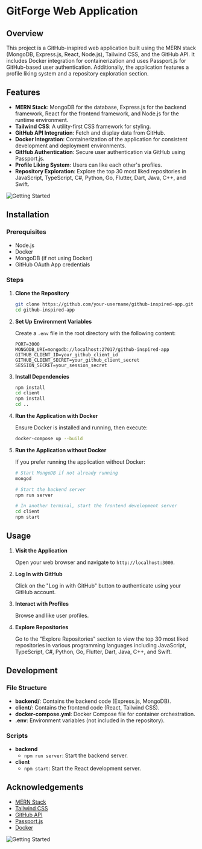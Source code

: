 # GitForge Web Application


## Overview

This project is a GitHub-inspired web application built using the MERN stack (MongoDB, Express.js, React, Node.js), Tailwind CSS, and the GitHub API. It includes Docker integration for containerization and uses Passport.js for GitHub-based user authentication. Additionally, the application features a profile liking system and a repository exploration section.

## Features

- **MERN Stack**: MongoDB for the database, Express.js for the backend framework, React for the frontend framework, and Node.js for the runtime environment.
- **Tailwind CSS**: A utility-first CSS framework for styling.
- **GitHub API Integration**: Fetch and display data from GitHub.
- **Docker Integration**: Containerization of the application for consistent development and deployment environments.
- **GitHub Authentication**: Secure user authentication via GitHub using Passport.js.
- **Profile Liking System**: Users can like each other's profiles.
- **Repository Exploration**: Explore the top 30 most liked repositories in JavaScript, TypeScript, C#, Python, Go, Flutter, Dart, Java, C++, and Swift.


![Getting Started](./website_imgage.png)


## Installation

### Prerequisites

- Node.js
- Docker
- MongoDB (if not using Docker)
- GitHub OAuth App credentials

### Steps

1. **Clone the Repository**
    ```bash
    git clone https://github.com/your-username/github-inspired-app.git
    cd github-inspired-app
    ```

2. **Set Up Environment Variables**

    Create a `.env` file in the root directory with the following content:
    ```env
    PORT=3000
    MONGODB_URI=mongodb://localhost:27017/github-inspired-app
    GITHUB_CLIENT_ID=your_github_client_id
    GITHUB_CLIENT_SECRET=your_github_client_secret
    SESSION_SECRET=your_session_secret
    ```

3. **Install Dependencies**

    ```bash
    npm install
    cd client
    npm install
    cd ..
    ```

4. **Run the Application with Docker**

    Ensure Docker is installed and running, then execute:
    ```bash
    docker-compose up --build
    ```

5. **Run the Application without Docker**

    If you prefer running the application without Docker:
    ```bash
    # Start MongoDB if not already running
    mongod

    # Start the backend server
    npm run server

    # In another terminal, start the frontend development server
    cd client
    npm start
    ```

## Usage

1. **Visit the Application**

    Open your web browser and navigate to `http://localhost:3000`.

2. **Log In with GitHub**

    Click on the "Log in with GitHub" button to authenticate using your GitHub account.

3. **Interact with Profiles**

    Browse and like user profiles.

4. **Explore Repositories**

    Go to the "Explore Repositories" section to view the top 30 most liked repositories in various programming languages including JavaScript, TypeScript, C#, Python, Go, Flutter, Dart, Java, C++, and Swift.

## Development

### File Structure

- **backend/**: Contains the backend code (Express.js, MongoDB).
- **client/**: Contains the frontend code (React, Tailwind CSS).
- **docker-compose.yml**: Docker Compose file for container orchestration.
- **.env**: Environment variables (not included in the repository).

### Scripts

- **backend**
    - `npm run server`: Start the backend server.
- **client**
    - `npm start`: Start the React development server.



## Acknowledgements

- [MERN Stack](https://www.mongodb.com/mern-stack)
- [Tailwind CSS](https://tailwindcss.com/)
- [GitHub API](https://docs.github.com/en/rest)
- [Passport.js](http://www.passportjs.org/)
- [Docker](https://www.docker.com/)


![Getting Started](./website_imgage2.png)
